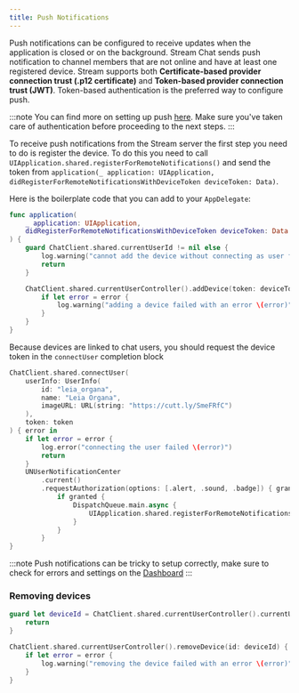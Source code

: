 ```yaml
---
title: Push Notifications
---
```


Push notifications can be configured to receive updates when the application is closed or on the background. Stream Chat sends push notification to channel members that are not online and have at least one registered device. Stream supports both **Certificate-based provider connection trust (.p12 certificate)** and **Token-based provider connection trust (JWT)**. Token-based authentication is the preferred way to configure push. 

:::note
You can find more on setting up push [here](https://getstream.io/chat/docs/php/push_ios/?language=swift). Make sure you've taken care of authentication before proceeding to the next steps.
:::

To receive push notifications from the Stream server the first step you need to do is register the device. To do this you need to call `UIApplication.shared.registerForRemoteNotifications()` and send the token from `application(_ application: UIApplication, didRegisterForRemoteNotificationsWithDeviceToken deviceToken: Data)`.

Here is the boilerplate code that you can add to your `AppDelegate`:

```swift
func application(
    _ application: UIApplication,
    didRegisterForRemoteNotificationsWithDeviceToken deviceToken: Data
) {
    guard ChatClient.shared.currentUserId != nil else {
        log.warning("cannot add the device without connecting as user first, did you call connectUser")
        return
    }

    ChatClient.shared.currentUserController().addDevice(token: deviceToken) { error in
        if let error = error {
            log.warning("adding a device failed with an error \(error)")
        }
    }
}
```

Because devices are linked to chat users, you should request the device token in the `connectUser` completion block

```swift
ChatClient.shared.connectUser(
    userInfo: UserInfo(
        id: "leia_organa",
        name: "Leia Organa",
        imageURL: URL(string: "https://cutt.ly/SmeFRfC")
    ),
    token: token
) { error in
    if let error = error {
        log.error("connecting the user failed \(error)")
        return
    }
    UNUserNotificationCenter
        .current()
        .requestAuthorization(options: [.alert, .sound, .badge]) { granted, _ in
            if granted {
                DispatchQueue.main.async {
                    UIApplication.shared.registerForRemoteNotifications()
                }
            }
        }
}
```

:::note
Push notifications can be tricky to setup correctly, make sure to check for errors and settings on the [Dashboard](https://getstream.io/dashboard/)
:::

### Removing devices

```swift
guard let deviceId = ChatClient.shared.currentUserController().currentUser?.devices.last?.id else {
    return
}

ChatClient.shared.currentUserController().removeDevice(id: deviceId) { error in
    if let error = error {
        log.warning("removing the device failed with an error \(error)")
    }
}
```
